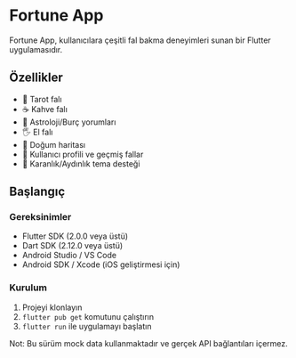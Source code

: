 # Fortune App

Fortune App, kullanıcılara çeşitli fal bakma deneyimleri sunan bir Flutter uygulamasıdır.

## Özellikler

- 🔮 Tarot falı
- ☕ Kahve falı 
- 🌟 Astroloji/Burç yorumları
- 🖐 El falı
- 💫 Doğum haritası
- 📱 Kullanıcı profili ve geçmiş fallar
- 🌙 Karanlık/Aydınlık tema desteği

## Başlangıç

### Gereksinimler

- Flutter SDK (2.0.0 veya üstü)
- Dart SDK (2.12.0 veya üstü)
- Android Studio / VS Code
- Android SDK / Xcode (iOS geliştirmesi için)

### Kurulum

1. Projeyi klonlayın
2. `flutter pub get` komutunu çalıştırın
3. `flutter run` ile uygulamayı başlatın

Not: Bu sürüm mock data kullanmaktadır ve gerçek API bağlantıları içermez.
